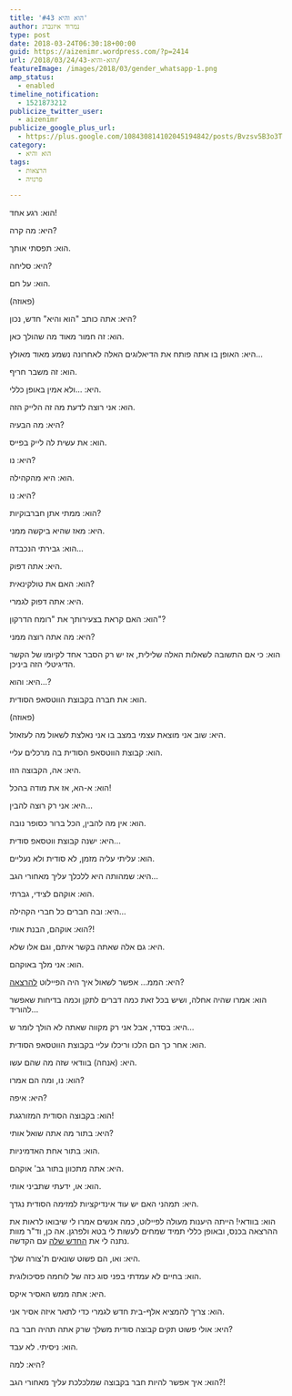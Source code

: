 ```yaml
---
title: 'הוא והיא #43'
author: נמרוד איזנברג
type: post
date: 2018-03-24T06:30:18+00:00
guid: https://aizenimr.wordpress.com/?p=2414
url: /2018/03/24/הוא-והיא-43/
featureImage: /images/2018/03/gender_whatsapp-1.png
amp_status:
  - enabled
timeline_notification:
  - 1521873212
publicize_twitter_user:
  - aizenimr
publicize_google_plus_url:
  - https://plus.google.com/108430814102045194842/posts/Bvzsv5B3o3T
category:
  - הוא והיא
tags:
  - הרצאות
  - פרנויה

---
```

<span lang="he-IL">הוא</span><span lang="en-US">: </span><span lang="he-IL">רגע אחד</span><span lang="en-US">!</span>

<span lang="he-IL">היא</span><span lang="en-US">: </span><span lang="he-IL">מה קרה</span><span lang="en-US">?</span>

<span lang="he-IL">הוא</span><span lang="en-US">: </span><span lang="he-IL">תפסתי אותך</span><span lang="en-US">.</span>

<span lang="he-IL">היא</span><span lang="en-US">: </span><span lang="he-IL">סליחה</span><span lang="en-US">?</span>

<span lang="he-IL">הוא</span><span lang="en-US">: </span><span lang="he-IL">על חם</span><span lang="en-US">.</span>

<span lang="en-US">(</span><span lang="he-IL">פאוזה</span><span lang="en-US">)</span>

<span lang="he-IL">היא</span><span lang="en-US">: </span><span lang="he-IL">אתה כותב </span><span lang="en-US">"</span><span lang="he-IL">הוא והיא</span><span lang="en-US">" </span><span lang="he-IL">חדש</span><span lang="en-US">, </span><span lang="he-IL">נכון</span><span lang="en-US">?</span>

<span lang="he-IL">הוא</span><span lang="en-US">: </span><span lang="he-IL">זה חמור מאוד מה שהולך כאן</span><span lang="en-US">.</span>

<span lang="he-IL">היא</span><span lang="en-US">: </span><span lang="he-IL">האופן בו אתה פותח את הדיאלוגים האלה לאחרונה נשמע מאוד מאולץ…</span>

<span lang="he-IL">הוא</span><span lang="en-US">: </span><span lang="he-IL">זה משבר חריף</span><span lang="en-US">.</span>

<span lang="he-IL">היא</span><span lang="en-US">: …</span><span lang="he-IL">ולא אמין באופן כללי</span><span lang="en-US">.</span>

<span lang="he-IL">הוא</span><span lang="en-US">: </span><span lang="he-IL">אני רוצה לדעת מה זה הלייק הזה</span><span lang="en-US">.</span>

<span lang="he-IL">היא</span><span lang="en-US">: </span><span lang="he-IL">מה הבעיה</span><span lang="en-US">?</span>

<span lang="he-IL">הוא</span><span lang="en-US">: </span><span lang="he-IL">את עשית לה לייק בפייס</span><span lang="en-US">.</span>

<span lang="he-IL">היא</span><span lang="en-US">: </span><span lang="he-IL">נו</span><span lang="en-US">?</span>

<span lang="he-IL">הוא</span><span lang="en-US">: </span><span lang="he-IL">היא מהקהילה</span><span lang="en-US">.</span>

<span lang="he-IL">היא</span><span lang="en-US">: </span><span lang="he-IL">נו</span><span lang="en-US">?</span>

<span lang="he-IL">הוא</span><span lang="en-US">: </span><span lang="he-IL">ממתי אתן חברבוקיות</span><span lang="en-US">?</span>

<span lang="he-IL">היא</span><span lang="en-US">: </span><span lang="he-IL">מאז שהיא ביקשה ממני</span><span lang="en-US">.</span>

<span lang="he-IL">הוא</span><span lang="en-US">: </span><span lang="he-IL">גבירתי הנכבדה</span><span lang="en-US">&#8230;</span>

<span lang="he-IL">היא</span><span lang="en-US">: </span><span lang="he-IL">אתה דפוק</span><span lang="en-US">.</span>

<span lang="he-IL">הוא</span><span lang="en-US">: </span><span lang="he-IL">האם את טולקינאית</span><span lang="en-US">?</span>

<span lang="he-IL">היא</span><span lang="en-US">: </span><span lang="he-IL">אתה דפוק לגמרי</span><span lang="en-US">. </span>

<span lang="he-IL">הוא</span><span lang="en-US">: </span><span lang="he-IL">האם קראת בצעירותך את </span><span lang="en-US">"</span><span lang="he-IL">רומח הדרקון</span><span lang="en-US">"?</span>

<span lang="he-IL">היא</span><span lang="en-US">: </span><span lang="he-IL">מה אתה רוצה ממני</span><span lang="en-US">?</span>

<span lang="he-IL">הוא</span><span lang="en-US">: </span><span lang="he-IL">כי אם התשובה לשאלות האלה שלילית</span><span lang="en-US">, </span><span lang="he-IL">אז יש רק הסבר אחד לקיומו של הקשר הדיגיטלי הזה ביניכן</span><span lang="en-US">.</span>

<span lang="he-IL">היא</span><span lang="en-US">: </span><span lang="he-IL">והוא…</span><span lang="en-US">?</span>

<span lang="he-IL">הוא</span><span lang="en-US">: </span><span lang="he-IL">את חברה בקבוצת הווטסאפ הסודית</span><span lang="en-US">.</span>

<span lang="en-US">(</span><span lang="he-IL">פאוזה</span><span lang="en-US">)</span>

<span lang="he-IL">היא</span><span lang="en-US">: שוב אני מוצאת עצמי במצב בו אני נאלצת לשאול מה לעזאזל.<br /> </span>

<span lang="he-IL">הוא</span><span lang="en-US">: קבוצת הווטסאפ הסודית בה מרכלים עליי.<br /> </span>

<span lang="he-IL">היא</span><span lang="en-US">: אה, הקבוצה הזו.<br /> </span>

<span lang="he-IL">הוא</span><span lang="en-US">: א-הא, אז את מודה בהכל!<br /> </span>

<span lang="he-IL">היא</span><span lang="en-US">: אני רק רוצה להבין&#8230;<br /> </span>

<span lang="he-IL">הוא</span><span lang="en-US">: אין מה להבין, הכל ברור כסופר נובה.<br /> </span>

<span lang="he-IL">היא</span><span lang="en-US">: ישנה קבוצת ווטסאפ סודית&#8230;<br /> </span>

<span lang="he-IL">הוא</span><span lang="en-US">: עליתי עליה מזמן, לא סודית ולא נעליים.<br /> </span>

<span lang="he-IL">היא</span><span lang="en-US">: שמהותה היא ללכלך עליך מאחורי הגב&#8230;<br /> </span>

<span lang="he-IL">הוא</span><span lang="en-US">: אוקהם לצידי, גברתי.<br /> </span>

<span lang="he-IL">היא</span><span lang="en-US">: ובה חברים כל חברי הקהילה&#8230;<br /> </span>

<span lang="he-IL">הוא</span><span lang="en-US">: אוקהם, הבנת אותי?!<br /> </span>

<span lang="he-IL">היא</span><span lang="en-US">: גם אלה שאתה בקשר איתם, וגם אלו שלא.<br /> </span>

<span lang="he-IL">הוא</span><span lang="en-US">: אני מלך באוקהם.<br /> </span>

<span lang="he-IL">היא</span><span lang="en-US">: הממ&#8230; אפשר לשאול איך היה הפיילוט <a href="/2018/03/10/%d7%a2%d7%9c-%d7%9b%d7%a0%d7%a1%d7%99%d7%9d-%d7%95%d7%93%d7%91%d7%a8%d7%99%d7%9d-%d7%a9%d7%91%d7%95%d7%a8%d7%99%d7%9d/">להרצאה</a>?<br /> </span>

<span lang="he-IL">הוא</span><span lang="en-US">: אמרו שהיה אחלה, ושיש בכל זאת כמה דברים לתקן וכמה בדיחות שאפשר להוריד&#8230;<br /> </span>

<span lang="he-IL">היא</span><span lang="en-US">: בסדר, אבל אני רק מקווה שאתה לא הולך לומר ש&#8230;<br /> </span>

<span lang="he-IL">הוא</span><span lang="en-US">: אחר כך הם הלכו וריכלו עליי בקבוצת הווטסאפ הסודית.<br /> </span>

<span lang="he-IL">היא</span><span lang="en-US">: (אנחה) בוודאי שזה מה שהם עשו.<br /> </span>

<span lang="he-IL">הוא</span><span lang="en-US">: נו, ומה הם אמרו?<br /> </span>

היא: איפה?

הוא: בקבוצה הסודית המזורגגת!

<span lang="he-IL">היא</span><span lang="en-US">: בתור מה אתה שואל אותי?<br /> </span>

<span lang="he-IL">הוא</span><span lang="en-US">: בתור אחת האדמיניות.<br /> </span>

<span lang="he-IL">היא</span><span lang="en-US">: אתה מתכוון בתור גב' אוקהם.<br /> </span>

<span lang="he-IL">הוא</span><span lang="en-US">: או, ידעתי שתביני אותי.<br /> </span>

<span lang="he-IL">היא</span><span lang="en-US">: תמהני האם יש עוד אינדיקציות למזימה הסודית נגדך.<br /> </span>

<span lang="he-IL">הוא</span><span lang="en-US">: בוודאי! הייתה היענות מעולה לפיילוט, כמה אנשים אמרו לי שיבואו לראות את ההרצאה בכנס, ובאופן כללי תמיד שמחים לעשות לי בטא ולפרגן. אה כן, וד"ר מוות נתנה לי את <a href="http://www.israelhayom.co.il/article/542153">החדש שלה</a> עם הקדשה.<br /> </span>

<span lang="he-IL">היא</span><span lang="en-US">: ואו, הם פשוט שונאים ת'צורה שלך.<br /> </span>

<span lang="he-IL">הוא</span><span lang="en-US">: בחיים לא עמדתי בפני סוג כזה של לוחמה פסיכולוגית.<br /> </span>

<span lang="he-IL">היא</span><span lang="en-US">: אתה ממש האסיר איקס.<br /> </span>

<span lang="he-IL">הוא</span><span lang="en-US">: צריך להמציא אלף-בית חדש לגמרי כדי לתאר איזה אסיר אני.<br /> </span>

<span lang="he-IL">היא</span><span lang="en-US">: אולי פשוט תקים קבוצה סודית משלך שרק אתה תהיה חבר בה?<br /> </span>

הוא: ניסיתי. לא עבד.

היא: למה?

הוא: איך אפשר להיות חבר בקבוצה שמלכלכת עליך מאחורי הגב?!